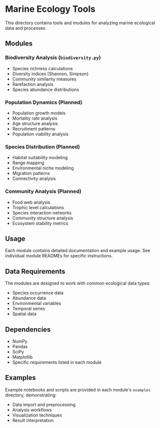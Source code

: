 # Marine Ecology Tools

This directory contains tools and modules for analyzing marine ecological data and processes.

## Modules

### Biodiversity Analysis (`biodiversity.py`)
- Species richness calculations
- Diversity indices (Shannon, Simpson)
- Community similarity measures
- Rarefaction analysis
- Species abundance distributions

### Population Dynamics (Planned)
- Population growth models
- Mortality rate analysis
- Age structure analysis
- Recruitment patterns
- Population viability analysis

### Species Distribution (Planned)
- Habitat suitability modeling
- Range mapping
- Environmental niche modeling
- Migration patterns
- Connectivity analysis

### Community Analysis (Planned)
- Food web analysis
- Trophic level calculations
- Species interaction networks
- Community structure analysis
- Ecosystem stability metrics

## Usage

Each module contains detailed documentation and example usage. See individual module READMEs for specific instructions.

## Data Requirements

The modules are designed to work with common ecological data types:
- Species occurrence data
- Abundance data
- Environmental variables
- Temporal series
- Spatial data

## Dependencies

- NumPy
- Pandas
- SciPy
- Matplotlib
- Specific requirements listed in each module

## Examples

Example notebooks and scripts are provided in each module's `examples` directory, demonstrating:
- Data import and preprocessing
- Analysis workflows
- Visualization techniques
- Result interpretation 